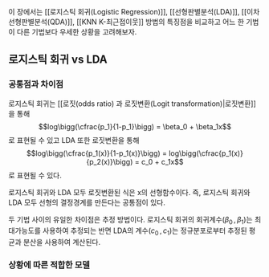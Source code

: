 이 장에서는 [[로지스틱 회귀(Logistic Regression)]], [[선형판별분석(LDA)]], [[이차선형판별분석(QDA)]], [[KNN K-최근접이웃]] 방법의 특징점을 비교하고 어느 한 기법이 다른 기법보다 우세한 상황을 고려해보자.


## 로지스틱 회귀 vs LDA

### 공통점과 차이점

로지스틱 회귀는 [[로짓(odds ratio) 과 로짓변환(Logit transformation)|로짓변환]]을 통해 
$$log\bigg(\cfrac{p_1}{1-p_1}\bigg) = \beta_0 + \beta_1x$$
로 표현될 수 있고 LDA 또한 로짓변환을 통해
$$log\bigg(\cfrac{p_1(x)}{1-p_1(x)}\bigg) = log\bigg(\cfrac{p_1(x)}{p_2(x)}\bigg) = c_0 + c_1x$$
로 표현될 수 있다. 

로지스틱 회귀와 LDA 모두 로짓변환된 식은 x의 선형함수이다. 즉, 로지스틱 회귀와 LDA 모두 선형의 결정경계를 만든다는 공통점이 있다.

두 기법 사이의 유일한 차이점은 추정 방법이다. 로지스틱 회귀의 회귀계수($\beta_0\,,\,\beta_1$)는 최대가능도를 사용하여 추정되는 반면 LDA의 계수($c_0\,,\,c_1$)는 정규분포로부터 추정된 평균과 분산을 사용하여 계산된다. 


### 상황에 따른 적합한 모델
